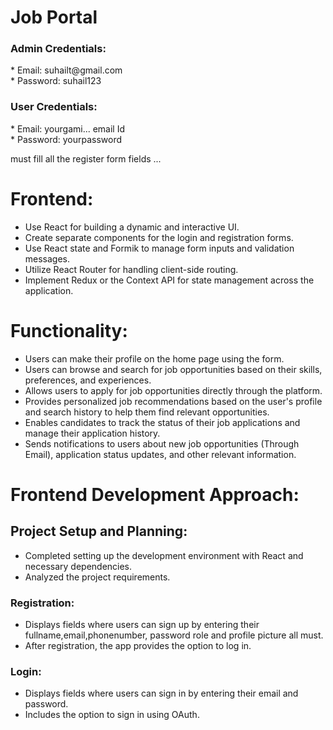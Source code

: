 <h1>Job Portal</h1>

<h3>Admin Credentials:</h3>
   *  Email: suhailt@gmail.com <br>
   *  Password: suhail123

<h3>User Credentials:</h3>
   *  Email: yourgami... email Id <br>
   *  Password: yourpassword

must fill all the register form fields ...

<h1>Frontend:</h1>

  *  Use React for building a dynamic and interactive UI.<br>
  *  Create separate components for the login and registration forms.<br>
  *  Use React state and Formik to manage form inputs and validation messages.<br>
  *  Utilize React Router for handling client-side routing.<br>
  *  Implement Redux or the Context API for state management across the application.<br>

  <h1>Functionality:</h1>

  *  Users can make their profile on the home page using the form.<br>
  *  Users can browse and search for job opportunities based on their skills, preferences, and experiences.<br>
  *  Allows users to apply for job opportunities directly through the platform.<br>
  *  Provides personalized job recommendations based on the user's profile and search history to help them find relevant opportunities.<br>
  *  Enables candidates to track the status of their job applications and manage their application history.<br>
  *  Sends notifications to users about new job opportunities (Through Email), application status updates, and other relevant information.<br>

  <h1>Frontend Development Approach:</h1>

  <h2>Project Setup and Planning:</h2>

   *  Completed setting up the development environment with React and necessary dependencies.
   *  Analyzed the project requirements.

   <h3>Registration:</h3>

   *  Displays fields where users can sign up by entering their fullname,email,phonenumber, password role and profile picture all must.
   *  After registration, the app provides the option to log in.

  <h3>Login:</h3>

   *  Displays fields where users can sign in by entering their email and password.
   * Includes the option to sign in using OAuth.
  




   

